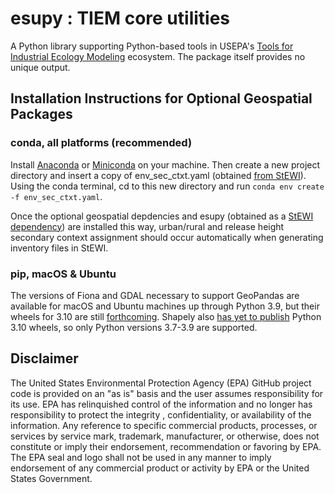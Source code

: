 # **esupy** : TIEM core utilities

A Python library supporting Python-based tools in USEPA's [Tools for Industrial Ecology Modeling](https://www.epa.gov/land-research/tools-industrial-ecology-modeling-tiem) ecosystem. The package itself provides no unique output.


## Installation Instructions for Optional Geospatial Packages

### conda, all platforms (recommended)
Install [Anaconda](https://www.anaconda.com/products/distribution) or [Miniconda](https://docs.conda.io/en/latest/miniconda.html) on your machine. Then create a new project directory and insert a copy of env_sec_ctxt.yaml (obtained [from StEWI](https://github.com/USEPA/standardizedinventories/blob/master/env_sec_ctxt.yaml)).
Using the conda terminal, cd to this new directory and run `conda env create -f env_sec_ctxt.yaml`.

Once the optional geospatial depdencies and esupy (obtained as a [StEWI dependency](https://github.com/USEPA/standardizedinventories/blob/master/setup.py)) are installed this way, urban/rural and release height secondary context assignment should occur automatically when generating inventory files in StEWI.

### pip, macOS & Ubuntu
The versions of Fiona and GDAL necessary to support GeoPandas are available for macOS and Ubuntu machines up through Python 3.9, but their wheels for 3.10 are still [forthcoming](https://github.com/geopandas/geopandas/issues/2212).
Shapely also [has yet to publish](https://github.com/shapely/shapely/issues/1215) Python 3.10 wheels, so only Python versions 3.7-3.9 are supported.


## Disclaimer

The United States Environmental Protection Agency (EPA) GitHub project code is provided on an "as is" basis
and the user assumes responsibility for its use.  EPA has relinquished control of the information and no longer
has responsibility to protect the integrity , confidentiality, or availability of the information.  Any
reference to specific commercial products, processes, or services by service mark, trademark, manufacturer,
or otherwise, does not constitute or imply their endorsement, recommendation or favoring by EPA.  The EPA seal
and logo shall not be used in any manner to imply endorsement of any commercial product or activity by EPA or
the United States Government.

 
